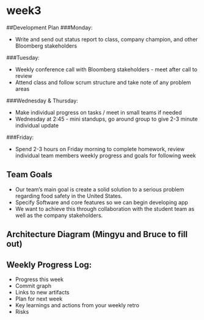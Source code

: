 # week3
##Development Plan
###Monday:
* Write and send out status report to class, company champion, and other Bloomberg stakeholders
 
###Tuesday:
* Weekly conference call with Bloomberg stakeholders - meet after call to review
* Attend class and follow scrum structure and take note of any problem areas 

###Wednesday & Thursday:
* Make individual progress on tasks / meet in small teams if needed
* Wednesday at 2:45 - mini standups, go around group to give 2-3 minute individual update

###Friday:
* Spend 2-3 hours on Friday morning to complete homework, review individual team members weekly progress and goals for following week

## Team Goals
* Our team’s main goal is create a solid solution to a serious problem regarding food safety in the United States. 
* Specify Software and core features so we can begin developing app
* We want to achieve this through collaboration with the student team as well as the company stakeholders. 

## Architecture Diagram (Mingyu and Bruce to fill out)


## Weekly Progress Log:
* Progress this week
* Commit graph
* Links to new artifacts
* Plan for next week
* Key learnings and actions from your weekly retro
* Risks
